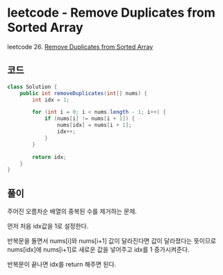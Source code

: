 # leetcode - Remove Duplicates from Sorted Array
leetcode 26. [Remove Duplicates from Sorted Array](https://leetcode.com/problems/remove-duplicates-from-sorted-array/)

## 코드
```java
class Solution {
    public int removeDuplicates(int[] nums) {
        int idx = 1;

        for (int i = 0; i < nums.length - 1; i++) {
            if (nums[i] != nums[i + 1]) {
                nums[idx] = nums[i + 1];
                idx++;
            }
        }

        return idx;
    }
}
```

## 풀이
주어진 오름차순 배열의 중복된 수를 제거하는 문제.

먼저 처음 idx값을 1로 설정한다.

반복문을 돌면서 nums[i]와 nums[i+1] 값이 달라진다면 값이 달라졌다는 뜻이므로 nums[idx]에 nums[i+1]로 새로운 값을 넣어주고 idx를 1 증가시켜준다.

반복문이 끝나면 idx를 return 해주면 된다.

